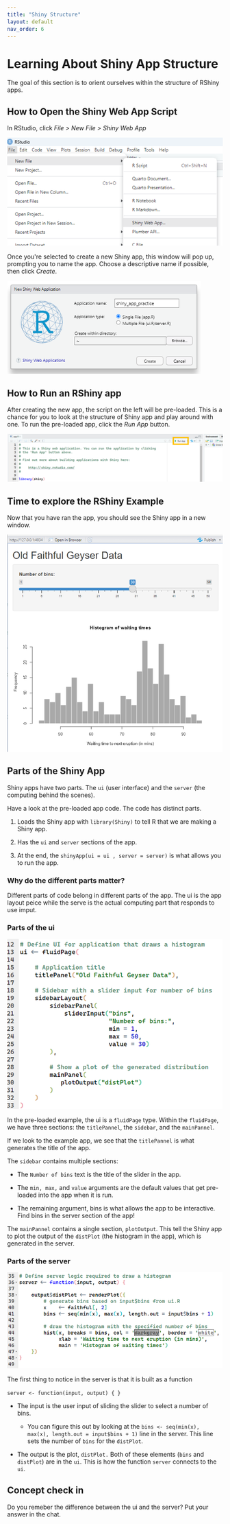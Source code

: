 ```yaml
---
title: "Shiny Structure"
layout: default
nav_order: 6
---
```


# Learning About Shiny App Structure 
The goal of this section is to orient ourselves within the structure of RShiny apps.

## How to Open the Shiny Web App Script

In RStudio, click *File \> New File \> Shiny Web App*

![](images/new_shiny_app.png)

Once you're selected to create a new Shiny app, this window will pop up, prompting you to name the app. Choose a descriptive name if possible, then click *Create*.

![](images/name_shiny_app.png)

## How to Run an RShiny app

After creating the new app, the script on the left will be pre-loaded. This is a chance for you to look at the structure of Shiny app and play around with one. To run the pre-loaded app, click the *Run App* button.

![](images/run_app.png)

## Time to explore the RShiny Example

Now that you have ran the app, you should see the Shiny app in a new window.

![](images/default_app.png)


## Parts of the Shiny App

Shiny apps have two parts. The `ui` (user interface) and the `server` (the computing behind the scenes).

Have a look at the pre-loaded app code. The code has distinct parts.

1.  Loads the Shiny app with `library(Shiny)` to tell R that we are making a Shiny app.

2.  Has the `ui` and `server` sections of the app.

3.  At the end, the `shinyApp(ui = ui , server = server)` is what allows you to run the app.

### Why do the different parts matter?
Different parts of code belong in different parts of the app. The ui is the app layout peice while the serve is the actual computing part that responds to use imput.

### Parts of the ui

![](images/ui.png)

In the pre-loaded example, the ui is a `fluidPage` type. Within the `fluidPage`, we have three sections: the `titlePannel`, the `sidebar`, and the `mainPannel`.

If we look to the example app, we see that the `titlePannel` is what generates the title of the app.

The `sidebar` contains multiple sections:

-   The `Number of bins` text is the title of the slider in the app.

-   The `min, max,` and `value` arguments are the default values that get pre-loaded into the app when it is run.

-   The remaining argument, bins is what allows the app to be interactive. Find bins in the server section of the app!

The `mainPannel` contains a single section, `plotOutput`. This tell the Shiny app to plot the output of the `distPlot` (the histogram in the app), which is generated in the server.

### Parts of the server

![](images/server.png)

The first thing to notice in the server is that it is built as a function

`server <- function(input, output) { }`

-   The input is the user input of sliding the slider to select a number of bins.

    -   You can figure this out by looking at the `bins <- seq(min(x), max(x), length.out = input$bins + 1)` line in the server. This line sets the number of `bins` for the `distPlot`.

-   The output is the plot, `distPlot.` Both of these elements (`bins` and `distPlot`) are in the `ui`. This is how the function `server` connects to the `ui`.

## Concept check in
Do you remeber the difference between the ui and the server? Put your answer in the chat.

